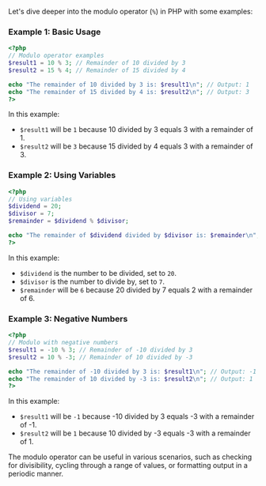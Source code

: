 Let's dive deeper into the modulo operator (`%`) in PHP with some examples:

### Example 1: Basic Usage
```php
<?php
// Modulo operator examples
$result1 = 10 % 3; // Remainder of 10 divided by 3
$result2 = 15 % 4; // Remainder of 15 divided by 4

echo "The remainder of 10 divided by 3 is: $result1\n"; // Output: 1
echo "The remainder of 15 divided by 4 is: $result2\n"; // Output: 3
?>
```
In this example:
- `$result1` will be `1` because 10 divided by 3 equals 3 with a remainder of 1.
- `$result2` will be `3` because 15 divided by 4 equals 3 with a remainder of 3.

### Example 2: Using Variables
```php
<?php
// Using variables
$dividend = 20;
$divisor = 7;
$remainder = $dividend % $divisor;

echo "The remainder of $dividend divided by $divisor is: $remainder\n"; // Output: 6
?>
```
In this example:
- `$dividend` is the number to be divided, set to `20`.
- `$divisor` is the number to divide by, set to `7`.
- `$remainder` will be `6` because 20 divided by 7 equals 2 with a remainder of 6.

### Example 3: Negative Numbers
```php
<?php
// Modulo with negative numbers
$result1 = -10 % 3; // Remainder of -10 divided by 3
$result2 = 10 % -3; // Remainder of 10 divided by -3

echo "The remainder of -10 divided by 3 is: $result1\n"; // Output: -1
echo "The remainder of 10 divided by -3 is: $result2\n"; // Output: 1
?>
```
In this example:
- `$result1` will be `-1` because -10 divided by 3 equals -3 with a remainder of -1.
- `$result2` will be `1` because 10 divided by -3 equals -3 with a remainder of 1.

The modulo operator can be useful in various scenarios, such as checking for divisibility, cycling through a range of values, or formatting output in a periodic manner.